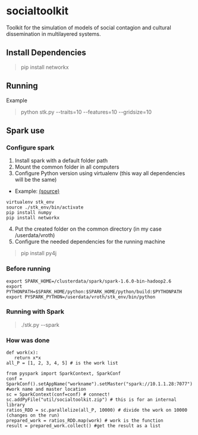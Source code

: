 # socialtoolkit
Toolkit for the simulation of models of social contagion and cultural dissemination in multilayered systems.

## Install Dependencies
> pip install networkx


## Running
Example
> python stk.py --traits=10 --features=10 --gridsize=10


## Spark use
### Configure spark
1. Install spark with a default folder path
2. Mount the common folder in all computers
3. Configure Python version using virtualenv (this way all dependencies will be the same)
  * Example: [(source)](http://www.cloudera.com/documentation/enterprise/5-5-x/topics/spark_python.html)
```
virtualenv stk_env
source ./stk_env/bin/activate
pip install numpy
pip install networkx
```
4. Put the created folder on the common directory (in my case /userdata/vroth)
5. Configure the needed dependencies for the running machine
  > pip install py4j

### Before running
 ```
export SPARK_HOME=/clusterdata/spark/spark-1.6.0-bin-hadoop2.6
export PYTHONPATH=$SPARK_HOME/python:$SPARK_HOME/python/build:$PYTHONPATH
export PYSPARK_PYTHON=/userdata/vroth/stk_env/bin/python
```

### Running with Spark
  > ./stk.py --spark

### How was done 
 ```
def work(x):
    return x*x
all_P = [1, 2, 3, 4, 5] # is the work list

from pyspark import SparkContext, SparkConf
conf = SparkConf().setAppName("workname").setMaster("spark://10.1.1.28:7077") #work name and master location 
sc = SparkContext(conf=conf) # connect!
sc.addPyFile("util/socialtoolkit.zip") # this is for an internal library
ratios_RDD = sc.parallelize(all_P, 10000) # divide the work on 10000 (changes on the run)
prepared_work = ratios_RDD.map(work) # work is the function
result = prepared_work.collect() #get the result as a list
```
